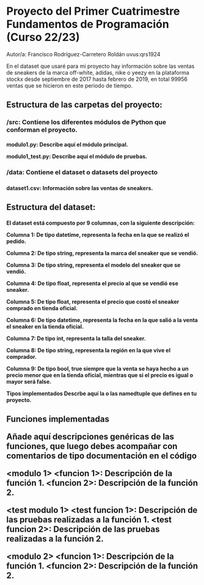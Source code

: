 # Proyecto del Primer Cuatrimestre Fundamentos de Programación (Curso 22/23)

Autor/a: Francisco Rodríguez-Carretero Roldán uvus:qrs1924

En el dataset que usaré para mi proyecto hay información sobre las ventas de sneakers de la marca off-white, adidas, nike o yeezy en la plataforma stockx desde septiembre de 2017 hasta febrero de 2019, en total 99956 ventas que se hicieron en este periodo de tiempo.

<h2>Estructura de las carpetas del proyecto:

<h3>/src: Contiene los diferentes módulos de Python que conforman el proyecto.


<h4>modulo1.py: Describe aquí el módulo principal.
  
modulo1_test.py: Describe aquí el módulo de pruebas.

<h3>/data: Contiene el dataset o datasets del proyecto<h3>
  
<h4>dataset1.csv: Información sobre las ventas de sneakers.
  
<h2>Estructura del dataset:

<h4>El dataset está compuesto por 9 columnas, con la siguiente descripción:

Columna 1: De tipo datetime, representa la fecha en la que se realizó el pedido.
  
Columna 2: De tipo string, representa la marca del sneaker que se vendió.
  
Columna 3: De tipo string, representa el modelo del sneaker que se vendió.
  
Columna 4: De tipo float, representa el precio al que se vendió ese sneaker.
  
Columna 5: De tipo float, representa el precio que costó el sneaker comprado en tienda oficial.
  
Columna 6: De tipo datetime, representa la fecha en la que salió a la venta el sneaker en la tienda oficial.
  
Columna 7: De tipo int, representa la talla del sneaker.
  
Columna 8: De tipo string, representa la región en la que vive el comprador.
  
Columna 9: De tipo bool, true siempre que la venta se haya hecho a un precio menor que en la tienda oficial, mientras que si el precio es igual o mayor será false.
  
Tipos implementados
Descrbe aquí la o las namedtuple que defines en tu proyecto.

<h2>Funciones implementadas

Añade aquí descripciones genéricas de las funciones, que luego debes acompañar con comentarios de tipo documentación en el código

<modulo 1>
<funcion 1>: Descripción de la función 1.
<funcion 2>: Descripción de la función 2.
  
<test modulo 1>
<test funcion 1>: Descripción de las pruebas realizadas a la función 1.
<test funcion 2>: Descripción de las pruebas realizadas a la función 2.
  
<modulo 2>
<funcion 1>: Descripción de la función 1.
<funcion 2>: Descripción de la función 2.
